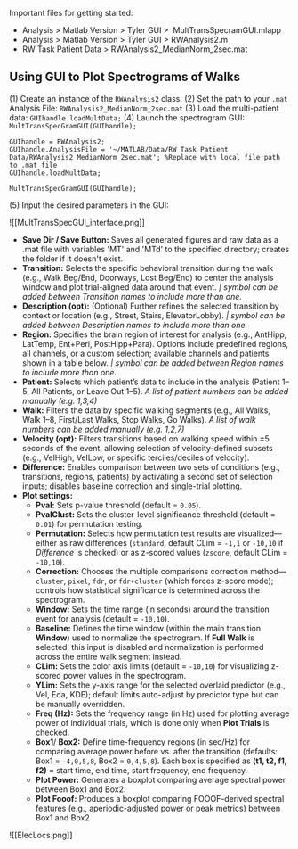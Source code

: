 Important files for getting started: 
- Analysis > Matlab Version > Tyler GUI >  MultTransSpecramGUI.mlapp
- Analysis > Matlab Version > Tyler GUI > RWAnalysis2.m
- RW Task Patient Data > RWAnalysis2_MedianNorm_2sec.mat 

## Using GUI to Plot Spectrograms of Walks

(1) Create an instance of the `RWAnalysis2` class.
(2) Set the path to your `.mat` Analysis File:  `RWAnalysis2_MedianNorm_2sec.mat`
(3) Load the multi-patient data:  `GUIhandle.loadMultData;`
(4) Launch the spectrogram GUI:  `MultTransSpecGramGUI(GUIhandle);`

```
GUIhandle = RWAnalysis2;
GUIhandle.AnalysisFile = '~/MATLAB/Data/RW Task Patient Data/RWAnalysis2_MedianNorm_2sec.mat'; %Replace with local file path to .mat file
GUIhandle.loadMultData;

MultTransSpecGramGUI(GUIhandle);
```

(5) Input the desired parameters in the GUI: 

![[MultTransSpecGUI_interface.png]]

- **Save Dir / Save Button:** Saves all generated figures and raw data as a .mat file with variables 'MT' and 'MTd' to the specified directory; creates the folder if it doesn't exist.
- **Transition:** Selects the specific behavioral transition during the walk (e.g., Walk Beg/End, Doorways, Lost Beg/End) to center the analysis window and plot trial-aligned data around that event. *| symbol can be added between Transition names to include more than one.* 
- **Description (opt):** (Optional) Further refines the selected transition by context or location (e.g., Street, Stairs, ElevatorLobby). *| symbol can be added between Description names to include more than one.*
- **Region:** Specifies the brain region of interest for analysis (e.g., AntHipp, LatTemp, Ent+Peri, PostHipp+Para). Options include predefined regions, all channels, or a custom selection; available channels and patients shown in a table below. *| symbol can be added between Region names to include more than one.*
- **Patient:** Selects which patient’s data to include in the analysis (Patient 1–5, All Patients, or Leave Out 1–5). *A list of patient numbers can be added manually (e.g. 1,3,4)*
- **Walk:** Filters the data by specific walking segments (e.g., All Walks, Walk 1–8, First/Last Walks, Stop Walks, Go Walks). *A list of walk numbers can be added manually (e.g. 1,2,7)*
- **Velocity (opt):** Filters transitions based on walking speed within ±5 seconds of the event, allowing selection of velocity-defined subsets (e.g., VelHigh, VelLow, or specific terciles/deciles of velocity).
- **Difference:** Enables comparison between two sets of conditions (e.g., transitions, regions, patients) by activating a second set of selection inputs; disables baseline correction and single-trial plotting.
- **Plot settings:**
	- **Pval:** Sets p-value threshold (default = `0.05`). 
	- **PvalClust:** Sets the cluster-level significance threshold (default = `0.01`) for permutation testing.
	- **Permutation:** Selects how permutation test results are visualized—either as raw differences (`standard`, default CLim = `-1,1` or `-10,10` if _Difference_ is checked) or as z-scored values (`zscore`, default CLim = `-10,10`).
	- **Correction:** Chooses the multiple comparisons correction method—`cluster`, `pixel`, `fdr`, or `fdr+cluster` (which forces z-score mode); controls how statistical significance is determined across the spectrogram.
	- **Window:** Sets the time range (in seconds) around the transition event for analysis (default = `-10,10`).
	- **Baseline:** Defines the time window (within the main transition **Window**) used to normalize the spectrogram. If **Full Walk** is selected, this input is disabled and normalization is performed across the entire walk segment instead.
	- **CLim:** Sets the color axis limits (default = `-10,10`) for visualizing z-scored power values in the spectrogram.
	- **YLim:** Sets the y-axis range for the selected overlaid predictor (e.g., Vel, Eda, KDE); default limits auto-adjust by predictor type but can be manually overridden.
	- **Freq (Hz):** Sets the frequency range (in Hz) used for plotting average power of individual trials, which is done only when **Plot Trials** is checked.
	- **Box1**/ **Box2:** Define time-frequency regions (in sec/Hz) for comparing average power before vs. after the transition (defaults: Box1 = `-4,0,5,8`, Box2 = `0,4,5,8`). Each box is specified as **(t1, t2, f1, f2)** = start time, end time, start frequency, end frequency.
	- **Plot Power:** Generates a boxplot comparing average spectral power between Box1 and Box2.
	- **Plot Fooof:** Produces a boxplot comparing FOOOF-derived spectral features (e.g., aperiodic-adjusted power or peak metrics) between Box1 and Box2


![[ElecLocs.png]]

## 